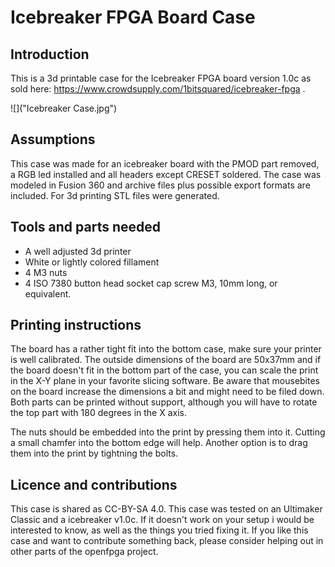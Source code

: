 # Icebreaker FPGA Board Case

## Introduction
This is a 3d printable case for the Icebreaker FPGA board version 1.0c as sold here: https://www.crowdsupply.com/1bitsquared/icebreaker-fpga . 

![]("Icebreaker Case.jpg")

## Assumptions
This case was made for an icebreaker board with the PMOD part removed, a RGB led installed and all headers except CRESET soldered. 
The case was modeled in Fusion 360 and archive files plus possible export formats are included. For 3d printing STL files were generated.

## Tools and parts needed
* A well adjusted 3d printer
* White or lightly colored fillament
* 4 M3 nuts
* 4 ISO 7380 button head socket cap screw M3, 10mm long, or equivalent.

## Printing instructions
The board has a rather tight fit into the bottom case, make sure your printer is well calibrated. The outside dimensions of the board are 50x37mm and if the board doesn't fit in the bottom part of the case, you can scale the print in the X-Y plane in your favorite slicing software. Be aware that mousebites on the board increase the dimensions a bit and might need to be filed down. Both parts can be printed without support, although you will have to rotate the top part with 180 degrees in the X axis.

The nuts should be embedded into the print by pressing them into it. Cutting a small chamfer into the bottom edge will help. Another option is to drag them into the print by tightning the bolts.

## Licence and contributions
This case is shared as CC-BY-SA 4.0. This case was tested on an Ultimaker Classic and a icebreaker v1.0c. If it doesn't work on your setup i would be interested to know, as well as the things you tried fixing it. If you like this case and want to contribute something back, please consider helping out in other parts of the openfpga project. 
